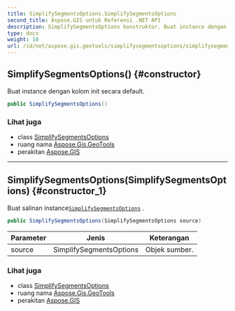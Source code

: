 ```yaml
---
title: SimplifySegmentsOptions.SimplifySegmentsOptions
second_title: Aspose.GIS untuk Referensi .NET API
description: SimplifySegmentsOptions konstruktor. Buat instance dengan kolom init secara default.
type: docs
weight: 10
url: /id/net/aspose.gis.geotools/simplifysegmentsoptions/simplifysegmentsoptions/
---
```

## SimplifySegmentsOptions() {#constructor}

Buat instance dengan kolom init secara default.

```csharp
public SimplifySegmentsOptions()
```

### Lihat juga

* class [SimplifySegmentsOptions](../)
* ruang nama [Aspose.Gis.GeoTools](../../simplifysegmentsoptions/)
* perakitan [Aspose.GIS](../../../)

---

## SimplifySegmentsOptions(SimplifySegmentsOptions) {#constructor_1}

Buat salinan instance[`SimplifySegmentsOptions`](../) .

```csharp
public SimplifySegmentsOptions(SimplifySegmentsOptions source)
```

| Parameter | Jenis | Keterangan |
| --- | --- | --- |
| source | SimplifySegmentsOptions | Objek sumber. |

### Lihat juga

* class [SimplifySegmentsOptions](../)
* ruang nama [Aspose.Gis.GeoTools](../../simplifysegmentsoptions/)
* perakitan [Aspose.GIS](../../../)


